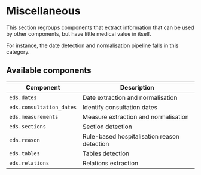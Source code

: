 # Miscellaneous

This section regroups components that extract information that can be used by other components, but have little medical value in itself.

For instance, the date detection and normalisation pipeline falls in this category.

## Available components

<!-- --8<-- [start:components] -->

| Component                | Description                                 |
|--------------------------|---------------------------------------------|
| `eds.dates`              | Date extraction and normalisation           |
| `eds.consultation_dates` | Identify consultation dates                 |
| `eds.measurements`       | Measure extraction and normalisation        |
| `eds.sections`           | Section detection                           |
| `eds.reason`             | Rule-based hospitalisation reason detection |
| `eds.tables`             | Tables detection                            |
| `eds.relations`          | Relations extraction                        |

<!-- --8<-- [end:components] -->
